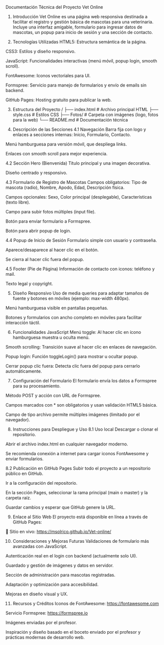 Documentación Técnica del Proyecto Vet Online

1. Introducción
Vet Online es una página web responsiva destinada a facilitar el registro y gestión básica de mascotas para una veterinaria. Incluye una interfaz amigable, formulario para ingresar datos de mascotas, un popup para inicio de sesión y una sección de contacto.

2. Tecnologías Utilizadas
HTML5: Estructura semántica de la página.

CSS3: Estilos y diseño responsivo.

JavaScript: Funcionalidades interactivas (menú móvil, popup login, smooth scroll).

FontAwesome: Iconos vectoriales para UI.

Formspree: Servicio para manejo de formularios y envío de emails sin backend.

GitHub Pages: Hosting gratuito para publicar la web.

3. Estructura del Proyecto
/
├── index.html       # Archivo principal HTML
├── style.css        # Estilos CSS
├── Fotos/           # Carpeta con imágenes (logo, fotos para la web)
└── README.md        # Documentación técnica

4. Descripción de las Secciones
4.1 Navegación
Barra fija con logo y enlaces a secciones internas: Inicio, Formulario, Contacto.

Menú hamburguesa para versión móvil, que despliega links.

Enlaces con smooth scroll para mejor experiencia.

4.2 Sección Hero (Bienvenida)
Título principal y una imagen decorativa.

Diseño centrado y responsivo.

4.3 Formulario de Registro de Mascotas
Campos obligatorios: Tipo de mascota (radio), Nombre, Apodo, Edad, Descripción física.

Campos opcionales: Sexo, Color principal (desplegable), Características (texto libre).

Campo para subir fotos múltiples (input file).

Botón para enviar formulario a Formspree.

Botón para abrir popup de login.

4.4 Popup de Inicio de Sesión
Formulario simple con usuario y contraseña.

Aparece/desaparece al hacer clic en el botón.

Se cierra al hacer clic fuera del popup.

4.5 Footer (Pie de Página)
Información de contacto con iconos: teléfono y mail.

Texto legal y copyright.

5. Diseño Responsivo
Uso de media queries para adaptar tamaños de fuente y botones en móviles (ejemplo: max-width 480px).

Menú hamburguesa visible en pantallas pequeñas.

Botones y formularios con ancho completo en móviles para facilitar interacción táctil.

6. Funcionalidades JavaScript
Menú toggle: Al hacer clic en ícono hamburguesa muestra u oculta menú.

Smooth scrolling: Transición suave al hacer clic en enlaces de navegación.

Popup login: Función toggleLogin() para mostrar u ocultar popup.

Cerrar popup clic fuera: Detecta clic fuera del popup para cerrarlo automáticamente.

7. Configuración del Formulario
El formulario envía los datos a Formspree para su procesamiento.

Método POST y acción con URL de Formspree.

Campos marcados con * son obligatorios y usan validación HTML5 básica.

Campo de tipo archivo permite múltiples imágenes (limitado por el navegador).

8. Instrucciones para Despliegue y Uso
8.1 Uso local
Descargar o clonar el repositorio.

Abrir el archivo index.html en cualquier navegador moderno.

Se recomienda conexión a internet para cargar iconos FontAwesome y enviar formularios.

8.2 Publicación en GitHub Pages
Subir todo el proyecto a un repositorio público en GitHub.

Ir a la configuración del repositorio.

En la sección Pages, seleccionar la rama principal (main o master) y la carpeta raíz.

Guardar cambios y esperar que GitHub genere la URL.

9. Enlace al Sitio Web
El proyecto está disponible en línea a través de GitHub Pages:

🔗 Sitio en vivo:
https://msolrico.github.io/Vet-online/

10. Consideraciones y Mejoras Futuras
Validaciones de formulario más avanzadas con JavaScript.

Autenticación real en el login con backend (actualmente solo UI).

Guardado y gestión de imágenes y datos en servidor.

Sección de administración para mascotas registradas.

Adaptación y optimización para accesibilidad.

Mejoras en diseño visual y UX.

11. Recursos y Créditos
Iconos de FontAwesome: https://fontawesome.com

Servicio Formspree: https://formspree.io

Imágenes enviadas por el profesor.

Inspiración y diseño basado en el boceto enviado por el profesor y prácticas modernas de desarrollo web.